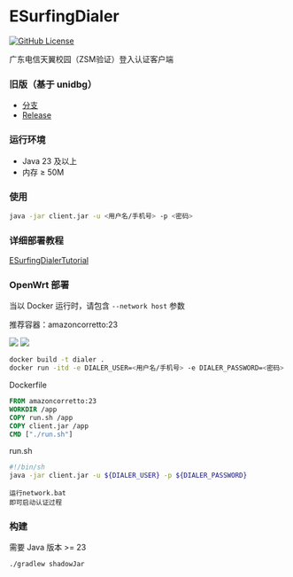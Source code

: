# ESurfingDialer
[![GitHub License](https://img.shields.io/github/license/Rsplwe/ESurfingDialer?style=flat-square)](https://github.com/Rsplwe/ESurfingDialer/blob/main/LICENSE)

广东电信天翼校园（ZSM验证）登入认证客户端

### 旧版（基于 unidbg）
* [分支](https://github.com/Rsplwe/ESurfingDialer/tree/sim)
* [Release](https://github.com/Rsplwe/ESurfingDialer/releases/tag/v1.8.0)

### 运行环境
* Java 23 及以上
* 内存 ≥ 50M

### 使用
```bash
java -jar client.jar -u <用户名/手机号> -p <密码>
````

### 详细部署教程
[ESurfingDialerTutorial](https://github.com/EricZhou05/ESurfingDialerTutorial)

### OpenWrt 部署
当以 Docker 运行时，请包含 `--network host` 参数

推荐容器：amazoncorretto:23

![](imgs/01.png)
![](imgs/02.png)

```bash
docker build -t dialer .
docker run -itd -e DIALER_USER=<用户名/手机号> -e DIALER_PASSWORD=<密码> --name dialer-client --network host --restart=always dialer
```

Dockerfile
```dockerfile
FROM amazoncorretto:23
WORKDIR /app
COPY run.sh /app
COPY client.jar /app
CMD ["./run.sh"]
```
run.sh
```bash
#!/bin/sh
java -jar client.jar -u ${DIALER_USER} -p ${DIALER_PASSWORD}
```
```
运行network.bat
即可启动认证过程
```


### 构建
需要 Java 版本 >= 23
```bash
./gradlew shadowJar
```
